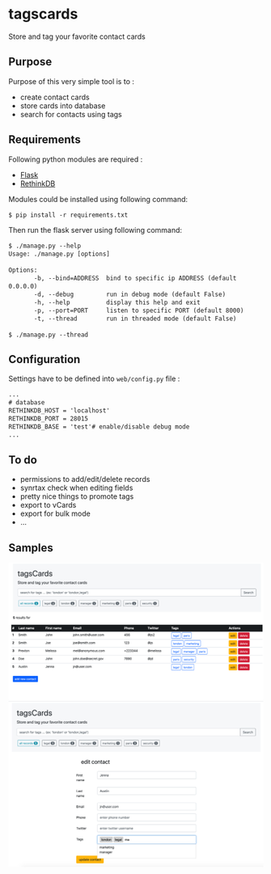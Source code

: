 # tagscards
Store and tag your favorite contact cards

## Purpose 
Purpose of this very simple tool is to :
- create contact cards 
- store cards into database
- search for contacts using tags

## Requirements
Following python modules are required :
- [Flask](https://flask.palletsprojects.com/)
- [RethinkDB](https://rethinkdb.com/)

Modules could be installed using following command:
```
$ pip install -r requirements.txt
```
Then run the flask server using following command:
```
$ ./manage.py --help
Usage: ./manage.py [options]

Options:
       -b, --bind=ADDRESS  bind to specific ip ADDRESS (default 0.0.0.0)
       -d, --debug         run in debug mode (default False)
       -h, --help          display this help and exit
       -p, --port=PORT     listen to specific PORT (default 8000)
       -t, --thread        run in threaded mode (default False)

$ ./manage.py --thread
```
## Configuration
Settings have to be defined into `web/config.py` file :
```
...
# database
RETHINKDB_HOST = 'localhost'
RETHINKDB_PORT = 28015
RETHINKDB_BASE = 'test'# enable/disable debug mode
...
```
## To do
- permissions to add/edit/delete records
- synrtax check when editing fields
- pretty nice things to promote tags
- export to vCards
- export for bulk mode
- ...

## Samples 
![tagscards1](samples/tagscards1.png)
![tagscards2](samples/tagscards2.png)
